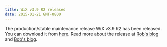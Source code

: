 ```yaml
---
title: WiX v3.9 R2 released
date: 2015-01-21 GMT-0800
---
```

The production/stable maintenance release WiX v3.9 R2 has been released.
You can download it from <a href='http://wixtoolset.org/releases/v3.9/stable'>here</a>.
Read more about the release at <a href='http://robmensching.com/blog/posts/2015/1/21/wix-toolset-v3.9-r2-released/'>Rob's blog</a>
and <a href='http://www.joyofsetup.com/2015/01/19/wix-toolset-v3-9-r2-maintenance-release-is-available/'>Bob's blog</a>.
